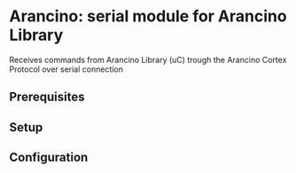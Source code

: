 # Arancino: serial module for Arancino Library

Receives commands from Arancino Library (uC) trough the Arancino Cortex Protocol over serial connection


## Prerequisites


## Setup


## Configuration